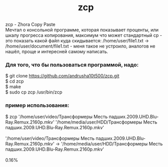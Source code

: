 <h1><p style="text-align: center">zcp</p></h1>
zcp - Zhora Copy Paste <br />
Мечтал о консольной программе, которая показывает проценты, или шкалу прогресса копирования, максимум что может стандартный cp - это показать какой файл куда скидывается: /home/user/file1.txt -> /home/user/document/file1.txt - меня такое не устроило, аналогов не нашёл, проще и интересней самому написать.

<h3>Для того, что бы пользоваться программой, надо:</h3>

$ git clone https://github.com/andrusha10t500/zcp.git <br />
$ cd zcp <br />
$ make <br />
$ sudo cp zcp /usr/bin/zcp <br />

<h3>пример использования:</h3>
$ zcp '/home/user/video/Трансформеры Месть падших.2009.UHD.Blu-Ray.Remux.2160p.mkv' '/home/media/user/HDD/Трансформеры Месть падших.2009.UHD.Blu-Ray.Remux.2160p.mkv' <br /> <br />
'/home/user/video/Трансформеры Месть падших.2009.UHD.Blu-Ray.Remux.2160p.mkv' -> '/home/media/user/HDD/Трансформеры Месть падших.2009.UHD.Blu-Ray.Remux.2160p.mkv' <br /><br />
              0.16%
<img src="">
